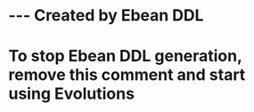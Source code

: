 # --- Created by Ebean DDL
# To stop Ebean DDL generation, remove this comment and start using Evolutions